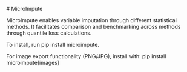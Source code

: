 # MicroImpute

MicroImpute enables variable imputation through different statistical methods. It facilitates comparison and benchmarking across methods through quantile loss calculations.

To install, run pip install microimpute.

For image export functionality (PNG/JPG), install with: pip install microimpute[images]
